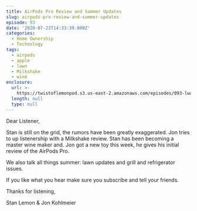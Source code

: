 ```yaml
---
title: AirPods Pro Review and Summer Updates
slug: airpods-pro-review-and-summer-updates
episode: 93
date: '2020-07-23T14:33:39.000Z'
categories:
  - Home Ownership
  - Technology
tags:
  - airpods
  - apple
  - lawn
  - Milkshake
  - wine
enclosure:
  url: >-
    https://twistoflemonpod.s3.us-east-2.amazonaws.com/episodes/093-lwatol-20200723.mp3
  length: null
  type: null
---
```


Dear Listener,

Stan is still on the grid, the rumors have been greatly exaggerated. Jon tries to up listenership with a Milkshake review. Stan has been becoming a master wine maker and. Jon got a new toy this week, he gives his initial review of the AirPods Pro.

We also talk all things summer: lawn updates and grill and refrigerator issues.

If you like what you hear make sure you subscribe and tell your friends.

Thanks for listening,

Stan Lemon & Jon Kohlmeier
